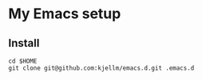
My Emacs setup
==============

Install
-------

```
cd $HOME
git clone git@github.com:kjellm/emacs.d.git .emacs.d
```
